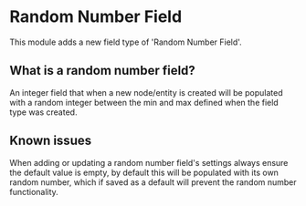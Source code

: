 # Random Number Field

This module adds a new field type of 'Random Number Field'.

## What is a random number field?

An integer field that when a new node/entity is created will be populated with a random integer between the min and max defined when the field type was created.

## Known issues

When adding or updating a random number field's settings always ensure the default value is empty, by default this will be populated with its own random number, which if saved as a default will prevent the random number functionality.